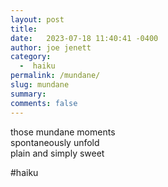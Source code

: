 ```yaml
---
layout: post
title:  
date:   2023-07-18 11:40:41 -0400
author: joe jenett
category:
  -  haiku
permalink: /mundane/
slug: mundane
summary: 
comments: false
---
```

<p>
those mundane moments<br>
spontaneously unfold<br>
plain and simply sweet
</p>

<p>#haiku</p>

<a href="https://brid.gy/publish/mastodon"></a>